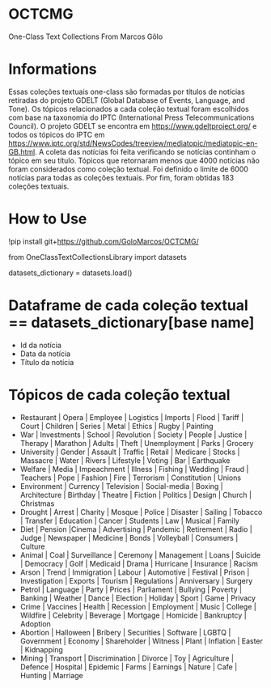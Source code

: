 # OCTCMG

One-Class Text Collections From Marcos Gôlo

# Informations

Essas coleções textuais one-class são formadas por títulos de notícias retiradas do projeto GDELT (Global Database of Events, Language, and Tone). Os tópicos relacionados a cada coleção textual foram escolhidos com base na taxonomia do IPTC (International Press Telecommunications Council). O projeto GDELT se encontra em https://www.gdeltproject.org/ e todos os tópicos do IPTC em https://www.iptc.org/std/NewsCodes/treeview/mediatopic/mediatopic-en-GB.html. A coleta das notícias foi feita verificando se notícias continham o tópico em seu título. Tópicos que retornaram menos que 4000 notícias não foram considerados como coleção textual. Foi definido o limite de 6000 notícias para todas as coleções textuais. Por fim, foram obtidas 183 coleções textuais. 

# How to Use

!pip install git+https://github.com/GoloMarcos/OCTCMG/

from OneClassTextCollectionsLibrary import datasets

datasets_dictionary = datasets.load()

# Dataframe de cada coleção textual == datasets_dictionary[base name]

- Id da notícia
- Data da notícia
- Título da notícia

# Tópicos de cada coleção textual

- Restaurant | Opera | Employee | Logistics | Imports | Flood | Tariff | Court | Children  | Series | Metal | Ethics | Rugby | Painting 
- War | Investments | School | Revolution | Society | People | Justice | Therapy | Marathon | Adults | Theft | Unemployment | Parks | Grocery 
- University | Gender | Assault | Traffic | Retail | Medicare | Stocks | Massacre | Water | Rivers | Lifestyle | Voting | Bar | Earthquake 
- Welfare | Media | Impeachment | Illness | Fishing | Wedding | Fraud | Teachers | Pope | Fashion | Fire | Terrorism | Constitution | Unions 
- Environment | Currency | Television | Social-media | Boxing | Architecture | Birthday | Theatre | Fiction | Politics | Design | Church | Christmas 
- Drought | Arrest | Charity | Mosque | Police | Disaster | Sailing | Tobacco | Transfer | Education | Cancer | Students | Law | Musical | Family 
- Diet | Pension |Cinema | Advertising | Pandemic | Retirement | Radio | Judge | Newspaper | Medicine | Bonds | Volleyball | Consumers | Culture 
- Animal | Coal | Surveillance | Ceremony | Management | Loans | Suicide | Democracy | Golf | Medicaid | Drama | Hurricane | Insurance | Racism 
- Arson | Trend | Immigration | Labour | Automotive | Festival | Prison | Investigation | Exports | Tourism | Regulations | Anniversary | Surgery 
- Petrol | Language | Party | Prices | Parliament | Bullying | Poverty | Banking | Weather | Dance | Election | Holiday | Sport | Game | Privacy 
- Crime | Vaccines | Health | Recession | Employment | Music | College | Wildfire | Celebrity | Beverage | Mortgage | Homicide | Bankruptcy | Adoption 
- Abortion | Halloween | Bribery | Securities | Software | LGBTQ | Government | Economy | Shareholder | Witness | Plant | Inflation | Easter | Kidnapping 
- Mining | Transport | Discrimination | Divorce | Toy | Agriculture | Defence | Hospital | Epidemic | Farms | Earnings | Nature | Cafe | Hunting | Marriage
